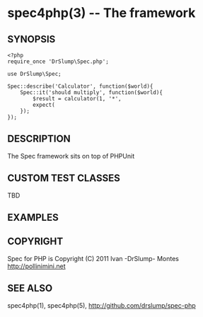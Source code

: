 spec4php(3) -- The framework
============================

## SYNOPSIS

    <?php
    require_once 'DrSlump\Spec.php';

    use DrSlump\Spec;

    Spec::describe('Calculator', function($world){
        Spec::it('should multiply', function($world){
            $result = calculator(1, '*',
            expect(
        });
    });


## DESCRIPTION

The Spec framework sits on top of PHPUnit


## CUSTOM TEST CLASSES

TBD

## EXAMPLES ##


## COPYRIGHT ##

Spec for PHP is Copyright (C) 2011 Ivan -DrSlump- Montes <http://pollinimini.net>


## SEE ALSO

spec4php(1), spec4php(5),
<http://github.com/drslump/spec-php>


[SYNOPSIS]: #SYNOPSIS "SYNOPSIS"
[DESCRIPTION]: #DESCRIPTION "DESCRIPTION"
[CUSTOM TEST CLASSES]: #CUSTOM-TEST-CLASSES "CUSTOM TEST CLASSES"
[EXAMPLES]: #EXAMPLES "EXAMPLES"
[COPYRIGHT]: #COPYRIGHT "COPYRIGHT"
[SEE ALSO]: #SEE-ALSO "SEE ALSO"


[spec4php(1)]: spec4php.1.html
[spec4php(3)]: spec4php.3.html
[spec4php(5)]: spec4php.5.html
